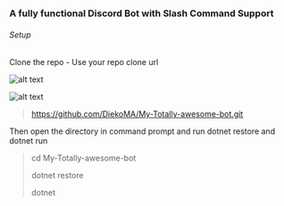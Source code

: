### A fully functional Discord Bot with Slash Command Support

###### Setup

Clone the repo - Use your repo clone url

![alt text](https://github.com/DiekoMA/DiscordDotNET-SlashCommandTemplate/assets/vivaldi_aHcIA85guT.png?raw=true)

![alt text](https://github.com/DiekoMA/DiscordDotNET-SlashCommandTemplate/assets/vivaldi_L57RBXMw7s.png?raw=true)


> https://github.com/DiekoMA/My-Totally-awesome-bot.git

Then open the directory in command prompt and run dotnet restore and dotnet run

> cd My-Totally-awesome-bot
>
> dotnet restore
>
> dotnet
